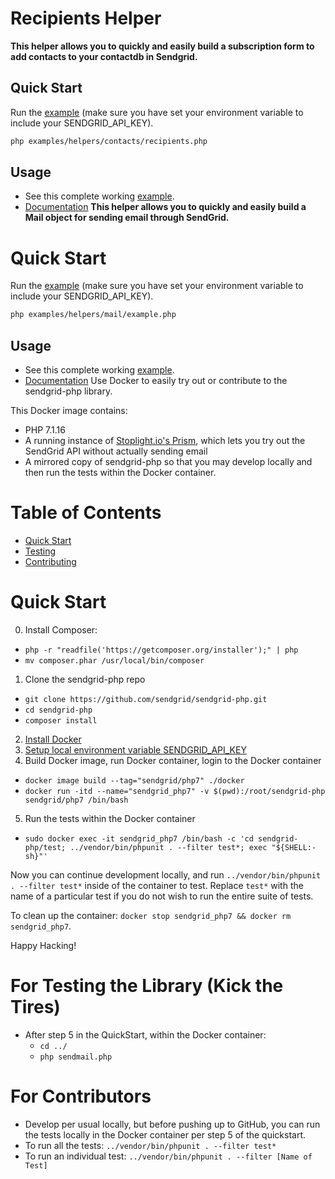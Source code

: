 # Recipients Helper

**This helper allows you to quickly and easily build a subscription form to add contacts to your contactdb in Sendgrid.**

## Quick Start

Run the [example](https://github.com/sendgrid/sendgrid-php/blob/master/examples/helpers/contacts/recipients.php) (make sure you have set your environment variable to include your SENDGRID_API_KEY).

```bash
php examples/helpers/contacts/recipients.php
```

## Usage

- See this complete working [example](https://github.com/sendgrid/sendgrid-php/blob/master/examples/helpers/contacts/recipients.php).
- [Documentation](https://sendgrid.com/docs/API_Reference/api_v3.html#contacts-api-recipients)
**This helper allows you to quickly and easily build a Mail object for sending email through SendGrid.**

# Quick Start

Run the [example](https://github.com/sendgrid/sendgrid-php/blob/master/examples/helpers/mail/example.php) (make sure you have set your environment variable to include your SENDGRID_API_KEY).

```bash
php examples/helpers/mail/example.php
```

## Usage

- See this complete working [example](https://github.com/sendgrid/sendgrid-php/blob/master/examples/helpers/mail/example.php).
- [Documentation](https://sendgrid.com/docs/API_Reference/Web_API_v3/Mail/overview.html)
Use Docker to easily try out or contribute to the sendgrid-php library. 

This Docker image contains:
 - PHP 7.1.16
 - A running instance of [Stoplight.io's Prism](https://stoplight.io/platform/prism/), which lets you try out the SendGrid API without actually sending email
 - A mirrored copy of sendgrid-php so that you may develop locally and then run the tests within the Docker container.

# Table of Contents

* [Quick Start](#quick-start)
* [Testing](#testing)
* [Contributing](#contributing)

<a name="quick-start"></a>
# Quick Start

0. Install Composer:
  - `php -r "readfile('https://getcomposer.org/installer');" | php`
  - `mv composer.phar /usr/local/bin/composer`
1. Clone the sendgrid-php repo
  - `git clone https://github.com/sendgrid/sendgrid-php.git`
  - `cd sendgrid-php`
  - `composer install`
2. [Install Docker](https://docs.docker.com/install/)
3. [Setup local environment variable SENDGRID_API_KEY](https://github.com/sendgrid/sendgrid-php#setup-environment-variables)
4. Build Docker image, run Docker container, login to the Docker container
  - `docker image build --tag="sendgrid/php7" ./docker`
  - `docker run -itd --name="sendgrid_php7" -v $(pwd):/root/sendgrid-php sendgrid/php7 /bin/bash`
5. Run the tests within the Docker container
  - `sudo docker exec -it sendgrid_php7 /bin/bash -c 'cd sendgrid-php/test; ../vendor/bin/phpunit . --filter test*; exec "${SHELL:-sh}"'`

Now you can continue development locally, and run `../vendor/bin/phpunit . --filter test*` inside of the container to test. Replace `test*` with the name of a particular test if you do not wish to run the entire suite of tests.

To clean up the container: `docker stop sendgrid_php7 && docker rm sendgrid_php7`.

Happy Hacking! 

<a name="testing"></a>
# For Testing the Library (Kick the Tires)

- After step 5 in the QuickStart, within the Docker container: 
  - `cd ../`
  - `php sendmail.php` 

<a name="contributing"></a>
# For Contributors

- Develop per usual locally, but before pushing up to GitHub, you can run the tests locally in the Docker container per step 5 of the quickstart.
- To run all the tests: `../vendor/bin/phpunit . --filter test*`
- To run an individual test: `../vendor/bin/phpunit . --filter [Name of Test]`
